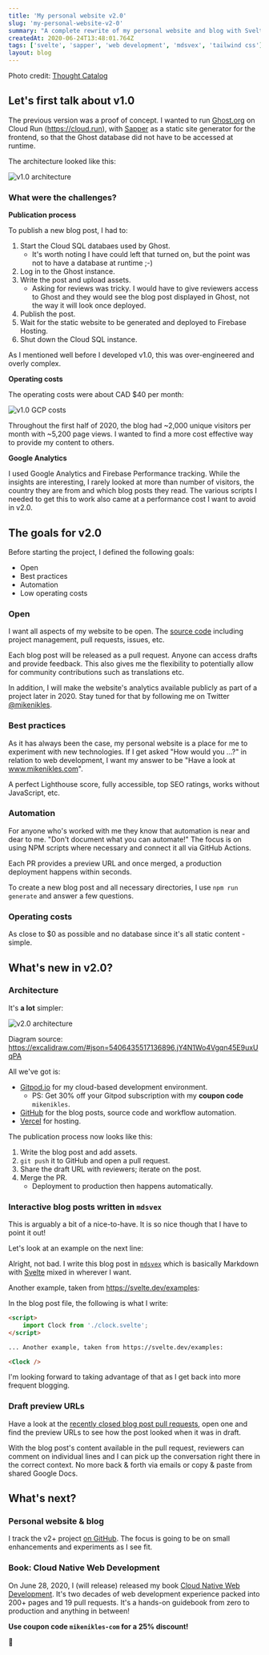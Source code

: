 ```yaml
---
title: 'My personal website v2.0'
slug: 'my-personal-website-v2-0'
summary: "A complete rewrite of my personal website and blog with Svelte, Sapper, mdsvex and Tailwind CSS. Blog posts can be reviewed on a preview URL and discussed in a pull request. The site follows best practices; accessibility (a11y), top Lighthouse score, Google's web vitals, and SEO."
createdAt: 2020-06-24T13:48:01.764Z
tags: ['svelte', 'sapper', 'web development', 'mdsvex', 'tailwind css']
layout: blog
---
```


<script>
  import Clock from "./clock.svelte";
  import Timer from "./timer.svelte";

  const assetsBasePath = `blog/${slug}`;
</script>

Photo credit: [Thought Catalog](https://unsplash.com/@thoughtcatalog?utm_source=unsplash&utm_medium=referral&utm_content=creditCopyText)

## Let's first talk about v1.0

The previous version was a proof of concept. I wanted to run
[Ghost.org](https://ghost.org/) on Cloud Run (https://cloud.run), with [Sapper](https://sapper.svelte.dev)
as a static site generator for the frontend, so that the Ghost database did not have to be accessed
at runtime.

The architecture looked like this:

![v1.0 architecture]({assetsBasePath}/1.jpg)

### What were the challenges?

**Publication process**

To publish a new blog post, I had to:

1. Start the Cloud SQL databaes used by Ghost.
   - It's worth noting I have could left that turned on, but the point was not to have a database at runtime ;-)
1. Log in to the Ghost instance.
1. Write the post and upload assets.
   - Asking for reviews was tricky. I would have to give reviewers access to Ghost and they would see
     the blog post displayed in Ghost, not the way it will look once deployed.
1. Publish the post.
1. Wait for the static website to be generated and deployed to Firebase Hosting.
1. Shut down the Cloud SQL instance.

As I mentioned well before I developed v1.0, this was over-engineered and overly complex.

**Operating costs**

The operating costs were about CAD $40 per month:

![v1.0 GCP costs]({assetsBasePath}/2.jpg)

Throughout the first half of 2020, the blog had ~2,000 unique visitors per month with ~5,200 page views.
I wanted to find a more cost effective way to provide my content to others.

**Google Analytics**

I used Google Analytics and Firebase Performance tracking. While the insights are interesting, I rarely
looked at more than number of visitors, the country they are from and which blog posts they read. The various
scripts I needed to get this to work also came at a performance cost I want to avoid in v2.0.

## The goals for v2.0

Before starting the project, I defined the following goals:

- Open
- Best practices
- Automation
- Low operating costs

### Open

I want all aspects of my website to be open. The [source code](https://github.com/mikenikles/www-mikenikles-com)
including project management, pull requests, issues, etc.

Each blog post will be released as a pull request. Anyone can access drafts and provide feedback. This also
gives me the flexibility to potentially allow for community contributions such as translations etc.

In addition, I will make the website's analytics available publicly as part of a project later in 2020. Stay
tuned for that by following me on Twitter [@mikenikles](https://www.twitter.com/mikenikles).

### Best practices

As it has always been the case, my personal website is a place for me to experiment with new technologies.
If I get asked "How would you ...?" in relation to web development, I want my answer to be "Have a look at
www.mikenikles.com".

A perfect Lighthouse score, fully accessible, top SEO ratings, works without JavaScript, etc.

### Automation

For anyone who's worked with me they know that automation is near and dear to me. "Don't document what you can automate!"
The focus is on using NPM scripts where necessary and connect it all via GitHub Actions.

Each PR provides a preview URL and once merged, a production deployment happens within seconds.

To create a new blog post and all necessary directories, I use `npm run generate` and answer a few questions.

### Operating costs

As close to $0 as possible and no database since it's all static content - simple.

## What's new in v2.0?

### Architecture

It's **a lot** simpler:

![v2.0 architecture]({assetsBasePath}/3.jpg)

Diagram source: https://excalidraw.com/#json=5406435517136896,jY4N1Wo4Vgqn45E9uxUqPA

All we've got is:

- [Gitpod.io](https://gitpod.io/) for my cloud-based development environment.
  - PS: Get 30% off your Gitpod subscription with my **coupon code** `mikenikles`.
- [GitHub](https://github.com/mikenikles/www-mikenikles-com) for the blog posts, source code and workflow automation.
- [Vercel](https://vercel.com/) for hosting.

The publication process now looks like this:

1. Write the blog post and add assets.
1. `git push` it to GitHub and open a pull request.
1. Share the draft URL with reviewers; iterate on the post.
1. Merge the PR.
   - Deployment to production then happens automatically.

### Interactive blog posts written in `mdsvex`

This is arguably a bit of a nice-to-have. It is so nice though that I have to point it out!

Let's look at an example on the next line:

<Timer />

Alright, not bad. I write this blog post in [`mdsvex`](https://mdsvex.com/) which is basically Markdown
with [Svelte](https://svelte.dev/) mixed in wherever I want.

Another example, taken from https://svelte.dev/examples:

<Clock />

In the blog post file, the following is what I write:

```html
<script>
	import Clock from './clock.svelte';
</script>

... Another example, taken from https://svelte.dev/examples:

<Clock />
```

I'm looking forward to taking advantage of that as I get back into more frequent blogging.

### Draft preview URLs

Have a look at the [recently closed blog post pull requests](https://github.com/mikenikles/www-mikenikles-com/pulls?q=is%3Apr+is%3Aclosed+label%3A%22blog+post%22),
open one and find the preview URLs to see how the post looked when it was in draft.

With the blog post's content available in the pull request, reviewers can comment on individual lines
and I can pick up the conversation right there in the correct context. No more back & forth via emails or
copy & paste from shared Google Docs.

## What's next?

### Personal website & blog

I track the v2+ project [on GitHub](https://github.com/mikenikles/www-mikenikles-com/projects/2). The focus
is going to be on small enhancements and experiments as I see fit.

### Book: Cloud Native Web Development

On June 28, 2020, I (will release) released my book [Cloud Native Web Development](https://www.gum.co/cloud-native-web-development).
It's two decades of web development experience packed into 200+ pages and 19 pull requests. It's a hands-on
guidebook from zero to production and anything in between!

**Use coupon code `mikenikles-com` for a 25% discount!**

👋
